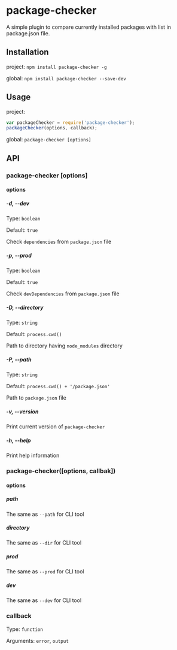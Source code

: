 # package-checker
A simple plugin to compare currently installed packages with list in package.json file.
## Installation
project:
`npm install package-checker -g`

global:
`npm install package-checker --save-dev`
## Usage
project:
```js
var packageChecker = require('package-checker');
packageChecker(options, callback);
```
global:
`package-checker [options]`

## API
### package-checker [options]
#### options
##### -d, --dev
Type: `boolean`

Default: `true`

Check `dependencies` from `package.json` file
##### -p, --prod
Type: `boolean`

Default: `true`

Check `devDependencies` from `package.json` file
##### -D, --directory
Type: `string`

Default: `process.cwd()`

Path to directory having `node_modules` directory
##### -P, --path
Type: `string`

Default: `process.cwd() + '/package.json'`

Path to `package.json` file
##### -v, --version
Print current version of `package-checker`
##### -h, --help
Print help information
### package-checker([options, callbak])
#### options
##### path
The same as `--path` for CLI tool
##### directory
The same as `--dir` for CLI tool
##### prod
The same as `--prod` for CLI tool
##### dev
The same as `--dev` for CLI tool
### callback
Type: `function`

Arguments: `error`, `output`
